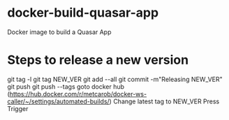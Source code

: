 # docker-build-quasar-app
Docker image to build a Quasar App


# Steps to release a new version
git tag -l
git tag NEW_VER
git add --all
git commit -m"Releasing NEW_VER"
git push
git push --tags
goto docker hub (https://hub.docker.com/r/metcarob/docker-ws-caller/~/settings/automated-builds/) Change latest tag to NEW_VER Press Trigger
